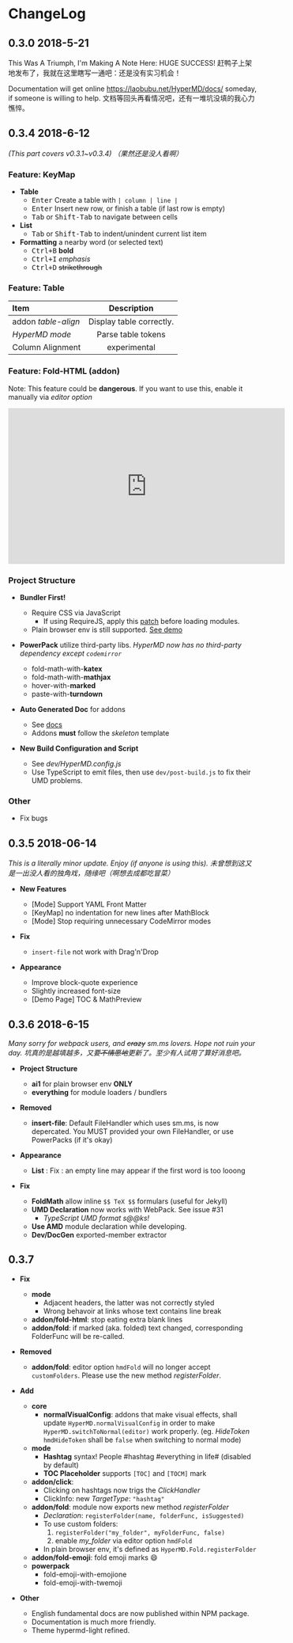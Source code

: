 # ChangeLog

## 0.3.0 2018-5-21

This Was A Triumph, I'm Making A Note Here: HUGE SUCCESS!
赶鸭子上架地发布了，我就在这里瞎写一通吧：还是没有实习机会！

Documentation will get online <https://laobubu.net/HyperMD/docs/> someday, if someone is willing to help.
文档等回头再看情况吧，还有一堆坑没填的我心力憔悴。

## 0.3.4 2018-6-12

*(This part covers v0.3.1~v0.3.4)*
*（果然还是没人看啊）*

### Feature: KeyMap

+ **Table**
  - <kbd>Enter</kbd> Create a table with `| column | line |`
  - <kbd>Enter</kbd> Insert new row, or finish a table (if last row is empty)
  - <kbd>Tab</kbd> or <kbd>Shift-Tab</kbd> to navigate between cells
+ **List**
  - <kbd>Tab</kbd> or <kbd>Shift-Tab</kbd> to indent/unindent current list item
+ **Formatting** a nearby word (or selected text)
  - <kbd>Ctrl+B</kbd> **bold**
  - <kbd>Ctrl+I</kbd> *emphasis*
  - <kbd>Ctrl+D</kbd> ~~strikethrough~~

### Feature: Table

| Item | Description |
| :------- | :-------: |
| addon *table-align* | Display table correctly. |
| *HyperMD mode*  | Parse table tokens |
| Column Alignment  | experimental  |

### Feature: Fold-HTML (addon)

Note: This feature could be **dangerous**. If you want to use this, enable it manually via *editor option*

<iframe width="560" height="315" src="https://www.youtube.com/embed/QH2-TGUlwu4?rel=0" frameborder="0" allow="autoplay; encrypted-media" allowfullscreen></iframe>


### Project Structure

+ **Bundler First!**
  + Require CSS via JavaScript
    + If using RequireJS, apply this [patch](./demo/patch-requirejs.js) before loading modules.
  + Plain browser env is still supported. [See demo](./docs/examples/ai1.html)

+ **PowerPack** utilize third-party libs.
  *HyperMD now has no third-party dependency except `codemirror`*

  - fold-math-with-**katex**
  - fold-math-with-**mathjax**
  - hover-with-**marked**
  - paste-with-**turndown**

+ **Auto Generated Doc** for addons
  - See [docs](./docs)
  - Addons **must** follow the *skeleton* template

+ **New Build Configuration and Script**
  + See *dev/HyperMD.config.js*
  + Use TypeScript to emit files, then use `dev/post-build.js` to fix their UMD problems.

### Other

- Fix bugs

## 0.3.5 2018-06-14

*This is a literally minor update. Enjoy (if anyone is using this).*
*未曾想到这又是一出没人看的独角戏，随缘吧（啊想去成都吃冒菜）*

* **New Features**
  * [Mode] Support YAML Front Matter
  * [KeyMap] no indentation for new lines after MathBlock
  * [Mode] Stop requiring unnecessary CodeMirror modes

* **Fix**
  * `insert-file` not work with Drag'n'Drop

* **Appearance**
  * Improve block-quote experience
  * Slightly increased font-size
  * [Demo Page] TOC & MathPreview

## 0.3.6  2018-6-15

*Many sorry for webpack users, and ~~crazy~~ sm.ms lovers. Hope not ruin your day.*
*坑真的是越填越多，又要~~不情愿地~~更新了。至少有人试用了算好消息吧。*

* **Project Structure**
  * **ai1** for plain browser env **ONLY**
  * **everything** for module loaders / bundlers

* **Removed**
  * **insert-file**: Default FileHandler which uses sm.ms, is now depercated.
    You MUST provided your own FileHandler, or use PowerPacks (if it's okay)

* **Appearance**
  * **List** : Fix : an empty line may appear if the first word is too looong

* **Fix**
  * **FoldMath** allow inline `$$ TeX $$` formulars (useful for Jekyll)
  * **UMD Declaration** now works with WebPack. See issue #31
    - *TypeScript UMD format s@@ks!*
  * **Use AMD** module declaration while developing.
  * **Dev/DocGen** exported-member extractor

## 0.3.7

* **Fix**
  * **mode**
    + Adjacent headers, the latter was not correctly styled
    + Wrong behavoir at links whose text contains line break
  * **addon/fold-html**: stop eating extra blank lines
  * **addon/fold**: if marked (aka. folded) text changed, corresponding FolderFunc will be re-called.

* **Removed**
  * **addon/fold**: editor option `hmdFold` will no longer accept `customFolders`.
    Please use the new method *registerFolder*.

* **Add**
  * **core**
    * **normalVisualConfig**: addons that make visual effects, shall update `HyperMD.normalVisualConfig`
      in order to make `HyperMD.switchToNormal(editor)` work properly.
      (eg. _HideToken_ `hmdHideToken` shall be `false` when switching to normal mode)
  * **mode**
    * **Hashtag** syntax! People #hashtag #everything in life# (disabled by default)
    * **TOC Placeholder** supports `[TOC]` and `[TOCM]` mark
  * **addon/click**:
    - Clicking on hashtags now trigs the _ClickHandler_
    - ClickInfo: new _TargetType_: `"hashtag"`
  * **addon/fold**: module now exports new method *registerFolder*
    * *Declaration*: `registerFolder(name, folderFunc, isSuggested)`
    * To use custom folders:
      1. `registerFolder("my_folder", myFolderFunc, false)`
      2. enable *my_folder* via editor option `hmdFold`
    * In plain browser env, it's defined as `HyperMD.Fold.registerFolder`
  * **addon/fold-emoji**: fold emoji marks :smile:
  * **powerpack**
    + fold-emoji-with-emojione
    + fold-emoji-with-twemoji

* **Other**
  * English fundamental docs are now published within NPM package.
  * Documentation is much more friendly.
  * Theme hypermd-light refined.
